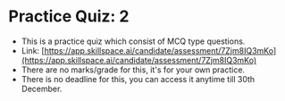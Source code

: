 # Practice Quiz: 2

* This is a practice quiz which consist of MCQ type questions.
* Link: [https://app.skillspace.ai/candidate/assessment/7Zjm8IQ3mKo](https://app.skillspace.ai/candidate/assessment/7Zjm8IQ3mKo)
* There are no marks/grade for this, it's for your own practice.
* There is no deadline for this, you can access it anytime till 30th December.
